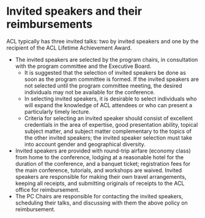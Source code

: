 # Invited speakers and their reimbursements

ACL typically has three invited talks: two by invited speakers and one by the recipient of the ACL Lifetime Achievement Award.

- The invited speakers are selected by the program chairs, in consultation with the program committee and the Executive Board.
  - It is suggested that the selection of invited speakers be done as soon as the program committee is formed. If the invited speakers are not selected until the program committee meeting, the desired individuals may not be available for the conference.
  - In selecting invited speakers, it is desirable to select individuals who will expand the knowledge of ACL attendees or who can present a particularly timely lecture.
  - Criteria for selecting an invited speaker should consist of excellent credentials in the area of expertise, good presentation ability, topical subject matter, and subject matter complementary to the topics of the other invited speakers; the invited speaker selection must take into account gender and geographical diversity.
- Invited speakers are provided with round-trip airfare (economy class) from home to the conference, lodging at a reasonable hotel for the duration of the conference, and a banquet ticket; registration fees for the main conference, tutorials, and workshops are waived. Invited speakers are responsible for making their own travel arrangements, keeping all receipts, and submitting originals of receipts to the ACL office for reimbursement.
- The PC Chairs are responsible for contacting the invited speakers, scheduling their talks, and discussing with them the above policy on reimbursement.

